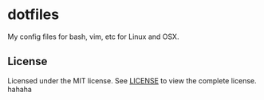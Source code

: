 dotfiles
========

My config files for bash, vim, etc for Linux and OSX.

License
-------

Licensed under the MIT license. See [LICENSE](https://github.com/kemskems/dotfiles/blob/master/LICENSE) to view the complete license.
hahaha
